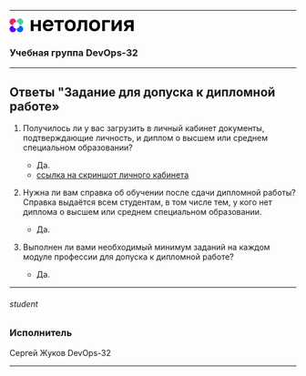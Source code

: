 
---
<img src="../Netology.png" height="24px"/>

### Учебная группа DevOps-32

---

## Ответы "Задание для допуска к дипломной работе» 

1. Получилось ли у вас загрузить в личный кабинет документы, подтверждающие личность, и диплом о высшем или среднем специальном образовании?
   - Да.
   - [ссылка на скриншот личного кабинета](./lklink.png) 

2. Нужна ли вам справка об обучении после сдачи дипломной работы? Справка выдаётся всем студентам, в том числе тем, у кого нет диплома о высшем или среднем специальном образовании.
   - Да.
   
3. Выполнен ли вами необходимый минимум заданий на каждом модуле профессии для допуска к дипломной работе?
   - Да.


---

###### student
### Исполнитель

Сергей Жуков DevOps-32

---